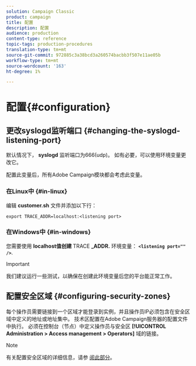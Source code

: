 ```yaml
---
solution: Campaign Classic
product: campaign
title: 配置
description: 配置
audience: production
content-type: reference
topic-tags: production-procedures
translation-type: tm+mt
source-git-commit: 972885c3a38bcd3a260574bacbb3f507e11ae05b
workflow-type: tm+mt
source-wordcount: '163'
ht-degree: 1%

---
```



# 配置{#configuration}

## 更改syslogd监听端口 {#changing-the-syslogd-listening-port}

默认情况下， **syslogd** 监听端口为666(udp)。 如有必要，可以使用环境变量更改它。

配置此变量后，所有Adobe Campaign模块都会考虑此变量。

### 在Linux中 {#in-linux}

编辑 **customer.sh** 文件并添加以下行：

```
export TRACE_ADDR=localhost:<listening port>
```

### 在Windows中 {#in-windows}

您需要使用 **localhost值创建** TRACE **_ADDR.** 环境变量： **`<listening port="" />`**.

>[!IMPORTANT]
>
>我们建议运行一些测试，以确保在创建此环境变量后您的平台能正常工作。

## 配置安全区域 {#configuring-security-zones}

每个操作员需要链接到一个区域才能登录到实例，并且操作员IP必须包含在安全区域中定义的地址或地址集中。 技术区配置在Adobe Campaign服务器的配置文件中执行。 必须在控制台（节点）中定义操作员与安全区 **[!UICONTROL Administration > Access management > Operators]** 域的链接。

>[!NOTE]
>
>有关配置安全区域的详细信息，请参 [阅此部分](../../installation/using/configuring-campaign-server.md#defining-security-zones)。
